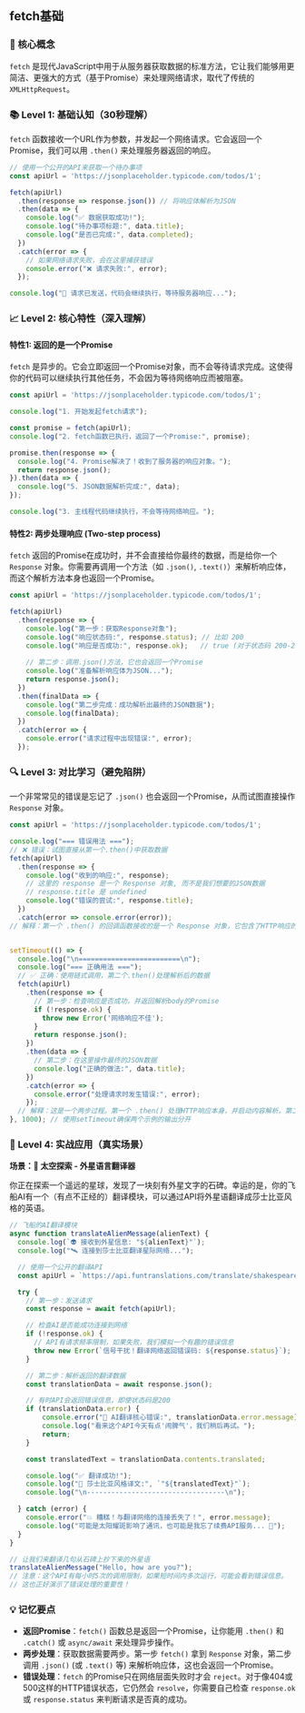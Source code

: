 ## fetch基础

### 🎯 核心概念
`fetch` 是现代JavaScript中用于从服务器获取数据的标准方法，它让我们能够用更简洁、更强大的方式（基于Promise）来处理网络请求，取代了传统的 `XMLHttpRequest`。

### 📚 Level 1: 基础认知（30秒理解）
`fetch` 函数接收一个URL作为参数，并发起一个网络请求。它会返回一个Promise，我们可以用 `.then()` 来处理服务器返回的响应。

```javascript
// 使用一个公开的API来获取一个待办事项
const apiUrl = 'https://jsonplaceholder.typicode.com/todos/1';

fetch(apiUrl)
  .then(response => response.json()) // 将响应体解析为JSON
  .then(data => {
    console.log("✅ 数据获取成功!");
    console.log("待办事项标题:", data.title);
    console.log("是否已完成:", data.completed);
  })
  .catch(error => {
    // 如果网络请求失败，会在这里捕获错误
    console.error("❌ 请求失败:", error);
  });

console.log("🚀 请求已发送，代码会继续执行，等待服务器响应...");
```

### 📈 Level 2: 核心特性（深入理解）

#### 特性1: 返回的是一个Promise
`fetch` 是异步的。它会立即返回一个Promise对象，而不会等待请求完成。这使得你的代码可以继续执行其他任务，不会因为等待网络响应而被阻塞。

```javascript
const apiUrl = 'https://jsonplaceholder.typicode.com/todos/1';

console.log("1. 开始发起fetch请求");

const promise = fetch(apiUrl);
console.log("2. fetch函数已执行，返回了一个Promise:", promise);

promise.then(response => {
  console.log("4. Promise解决了！收到了服务器的响应对象。");
  return response.json();
}).then(data => {
  console.log("5. JSON数据解析完成:", data);
});

console.log("3. 主线程代码继续执行，不会等待网络响应。");
```

#### 特性2: 两步处理响应 (Two-step process)
`fetch` 返回的Promise在成功时，并不会直接给你最终的数据，而是给你一个 `Response` 对象。你需要再调用一个方法（如 `.json()`, `.text()`）来解析响应体，而这个解析方法本身也返回一个Promise。

```javascript
const apiUrl = 'https://jsonplaceholder.typicode.com/todos/1';

fetch(apiUrl)
  .then(response => {
    console.log("第一步：获取Response对象");
    console.log("响应状态码:", response.status); // 比如 200
    console.log("响应是否成功:", response.ok);   // true (对于状态码 200-299)
    
    // 第二步：调用.json()方法，它也会返回一个Promise
    console.log("准备解析响应体为JSON...");
    return response.json(); 
  })
  .then(finalData => {
    console.log("第二步完成：成功解析出最终的JSON数据");
    console.log(finalData);
  })
  .catch(error => {
    console.error("请求过程中出现错误:", error);
  });
```

### 🔍 Level 3: 对比学习（避免陷阱）
一个非常常见的错误是忘记了 `.json()` 也会返回一个Promise，从而试图直接操作 `Response` 对象。

```javascript
const apiUrl = 'https://jsonplaceholder.typicode.com/todos/1';

console.log("=== 错误用法 ===");
// ❌ 错误：试图直接从第一个.then()中获取数据
fetch(apiUrl)
  .then(response => {
    console.log("收到的响应:", response);
    // 这里的 response 是一个 Response 对象, 而不是我们想要的JSON数据
    // response.title 是 undefined
    console.log("错误的尝试:", response.title); 
  })
  .catch(error => console.error(error));
// 解释：第一个 .then() 的回调函数接收的是一个 Response 对象，它包含了HTTP响应的元信息（如状态码、头部信息等），但响应体（body）需要通过异步方法（如 .json()）来读取。


setTimeout(() => {
  console.log("\n=========================\n");
  console.log("=== 正确用法 ===");
  // ✅ 正确：使用链式调用，第二个.then()处理解析后的数据
  fetch(apiUrl)
    .then(response => {
      // 第一步：检查响应是否成功，并返回解析body的Promise
      if (!response.ok) {
        throw new Error('网络响应不佳');
      }
      return response.json();
    })
    .then(data => {
      // 第二步：在这里操作最终的JSON数据
      console.log("正确的做法:", data.title);
    })
    .catch(error => {
      console.error("处理请求时发生错误:", error);
    });
  // 解释：这是一个两步过程。第一个 .then() 处理HTTP响应本身，并启动内容解析。第二个 .then() 等待解析完成并接收最终的数据。
}, 1000); // 使用setTimeout确保两个示例的输出分开
```

### 🚀 Level 4: 实战应用（真实场景）

**场景：🚀 太空探索 - 外星语言翻译器**

你正在探索一个遥远的星球，发现了一块刻有外星文字的石碑。幸运的是，你的飞船AI有一个（有点不正经的）翻译模块，可以通过API将外星语翻译成莎士比亚风格的英语。

```javascript
// 飞船的AI翻译模块
async function translateAlienMessage(alienText) {
  console.log(`👽 接收到外星信息: "${alienText}"`);
  console.log("🛰️ 连接到莎士比亚翻译星际网络...");

  // 使用一个公开的翻译API
  const apiUrl = `https://api.funtranslations.com/translate/shakespeare.json?text=${encodeURIComponent(alienText)}`;

  try {
    // 第一步：发送请求
    const response = await fetch(apiUrl);

    // 检查AI是否能成功连接到网络
    if (!response.ok) {
      // API有请求频率限制，如果失败，我们模拟一个有趣的错误信息
      throw new Error(`信号干扰！翻译网络返回错误码: ${response.status}`);
    }

    // 第二步：解析返回的翻译数据
    const translationData = await response.json();

    // 有时API会返回错误信息，即使状态码是200
    if (translationData.error) {
        console.error("🤖 AI翻译核心错误:", translationData.error.message);
        console.log("看来这个API今天有点'闹脾气'，我们稍后再试。");
        return;
    }

    const translatedText = translationData.contents.translated;

    console.log("✅ 翻译成功!");
    console.log("📜 莎士比亚风格译文:", `"${translatedText}"`);
    console.log("\n----------------------------------\n");

  } catch (error) {
    console.error("💥 糟糕！与翻译网络的连接丢失了！", error.message);
    console.log("可能是太阳耀斑影响了通讯，也可能是我忘了续费API服务... 🤔");
  }
}

// 让我们来翻译几句从石碑上抄下来的外星语
translateAlienMessage("Hello, how are you?");
// 注意：这个API有每小时5次的调用限制，如果短时间内多次运行，可能会看到错误信息。
// 这也正好演示了错误处理的重要性！
```

### 💡 记忆要点
- **返回Promise**：`fetch()` 函数总是返回一个Promise，让你能用 `.then()` 和 `.catch()` 或 `async/await` 来处理异步操作。
- **两步处理**：获取数据需要两步。第一步 `fetch()` 拿到 `Response` 对象，第二步调用 `.json()` (或 `.text()` 等) 来解析响应体，这也会返回一个Promise。
- **错误处理**：`fetch` 的Promise只在网络层面失败时才会 `reject`。对于像404或500这样的HTTP错误状态，它仍然会 `resolve`，你需要自己检查 `response.ok` 或 `response.status` 来判断请求是否真的成功。

<!--
metadata:
  syntax: [arrow-function, async, await]
  pattern: [promise-chain, async-await, error-handling]
  api: [fetch, console.log, encodeURIComponent]
  concept: [asynchronous, promise, response-object]
  difficulty: intermediate
  dependencies: [无]
  related: [js-sec-8-1-2]
-->